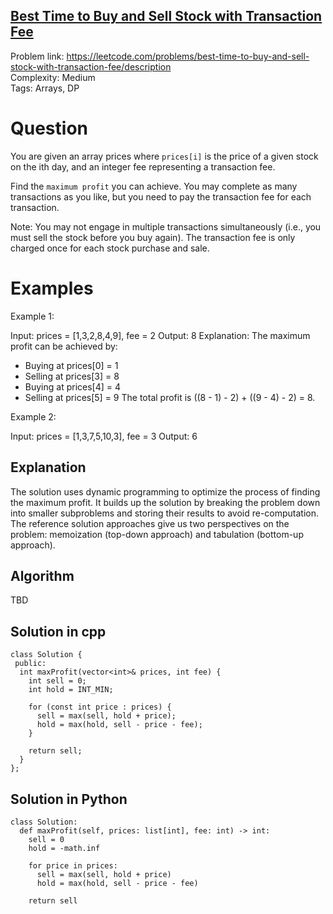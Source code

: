 ## [Best Time to Buy and Sell Stock with Transaction Fee](https://leetcode.com/problems/best-time-to-buy-and-sell-stock-with-transaction-fee/description)

Problem link: https://leetcode.com/problems/best-time-to-buy-and-sell-stock-with-transaction-fee/description <br>
Complexity: Medium <br>
Tags: Arrays, DP <br>


# Question

You are given an array prices where `prices[i]` is the price of a given stock on the ith day, and an integer fee representing a transaction fee.

Find the `maximum profit` you can achieve. You may complete as many transactions as you like, but you need to pay the transaction fee for each transaction.

Note:
You may not engage in multiple transactions simultaneously (i.e., you must sell the stock before you buy again).
The transaction fee is only charged once for each stock purchase and sale.

# Examples

Example 1:

Input: prices = [1,3,2,8,4,9], fee = 2
Output: 8
Explanation: The maximum profit can be achieved by:
- Buying at prices[0] = 1
- Selling at prices[3] = 8
- Buying at prices[4] = 4
- Selling at prices[5] = 9
The total profit is ((8 - 1) - 2) + ((9 - 4) - 2) = 8.

Example 2:

Input: prices = [1,3,7,5,10,3], fee = 3
Output: 6

## Explanation

The solution uses dynamic programming to optimize the process of finding the maximum profit. It builds up the solution by breaking the problem down into smaller subproblems and storing their results to avoid re-computation. The reference solution approaches give us two perspectives on the problem: memoization (top-down approach) and tabulation (bottom-up approach).

## Algorithm

TBD

## Solution in cpp
```
class Solution {
 public:
  int maxProfit(vector<int>& prices, int fee) {
    int sell = 0;
    int hold = INT_MIN;

    for (const int price : prices) {
      sell = max(sell, hold + price);
      hold = max(hold, sell - price - fee);
    }

    return sell;
  }
};
```

## Solution in Python
```
class Solution:
  def maxProfit(self, prices: list[int], fee: int) -> int:
    sell = 0
    hold = -math.inf

    for price in prices:
      sell = max(sell, hold + price)
      hold = max(hold, sell - price - fee)

    return sell
```	
